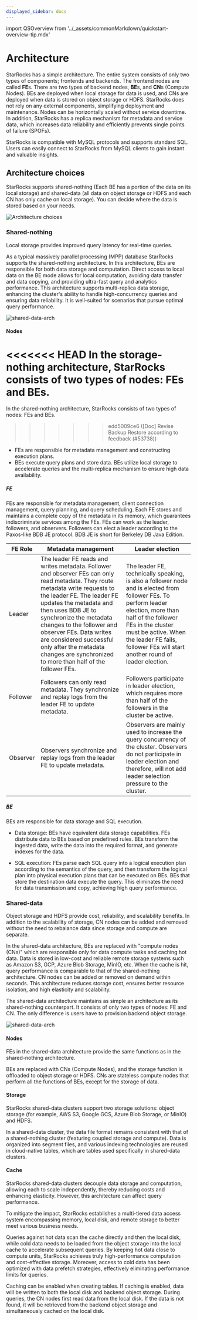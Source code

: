```yaml
---
displayed_sidebar: docs
---
```

import QSOverview from '../_assets/commonMarkdown/quickstart-overview-tip.mdx'

# Architecture

StarRocks has a simple architecture. The entire system consists of only two types of components; frontends and backends. The frontend nodes are called **FE**s. There are two types of backend nodes, **BE**s, and **CN**s (Compute Nodes). BEs are deployed when local storage for data is used, and CNs are deployed when data is stored on object storage or HDFS. StarRocks does not rely on any external components, simplifying deployment and maintenance. Nodes can be horizontally scaled without service downtime. In addition, StarRocks has a replica mechanism for metadata and service data, which increases data reliability and efficiently prevents single points of failure (SPOFs).

StarRocks is compatible with MySQL protocols and supports standard SQL. Users can easily connect to StarRocks from MySQL clients to gain instant and valuable insights.

## Architecture choices

StarRocks supports shared-nothing (Each BE has a portion of the data on its local storage) and shared-data (all data on object storage or HDFS and each CN has only cache on local storage). You can decide where the data is stored based on your needs. 

![Architecture choices](../_assets/architecture_choices.png)

### Shared-nothing

Local storage provides improved query latency for real-time queries.

As a typical massively parallel processing (MPP) database StarRocks supports the shared-nothing architecture. In this architecture, BEs are responsible for both data storage and computation. Direct access to local data on the BE mode allows for local computation, avoiding data transfer and data copying, and providing ultra-fast query and analytics performance. This architecture supports multi-replica data storage, enhancing the cluster's ability to handle high-concurrency queries and ensuring data reliability. It is well-suited for scenarios that pursue optimal query performance.

![shared-data-arch](../_assets/shared-nothing.png)

#### Nodes

<<<<<<< HEAD
In the storage-nothing architecture, StarRocks consists of two types of nodes: FEs and BEs.
=======
In the shared-nothing architecture, StarRocks consists of two types of nodes: FEs and BEs.
>>>>>>> edd5009ce6 ([Doc] Revise Backup Restore according to feedback (#53738))

- FEs are responsible for metadata management and constructing execution plans.
- BEs execute query plans and store data. BEs utilize local storage to accelerate queries and the multi-replica mechanism to ensure high data availability.

##### FE

FEs are responsible for metadata management, client connection management, query planning, and query scheduling. Each FE stores and maintains a complete copy of the metadata in its memory, which guarantees indiscriminate services among the FEs. FEs can work as the leader, followers, and observers. Followers can elect a leader according to the Paxos-like BDB JE protocol. BDB JE is short for Berkeley DB Java Edition.

| **FE Role** | **Metadata management** | **Leader election**                |
| ----------- | ----------------------- | ---------------------------------- |
| Leader      | The leader FE reads and writes metadata. Follower and observer FEs can only read metadata. They route metadata write requests to the leader FE. The leader FE updates the metadata and then uses BDB JE to synchronize the metadata changes to the follower and observer FEs. Data writes are considered successful only after the metadata changes are synchronized to more than half of the follower FEs. | The leader FE, technically speaking, is also a follower node and is elected from follower FEs. To perform leader election, more than half of the follower FEs in the cluster must be active. When the leader FE fails, follower FEs will start another round of leader election. |
| Follower    | Followers can only read metadata. They synchronize and replay logs from the leader FE to update metadata. | Followers participate in leader election, which requires more than half of the followers in the cluster be active. |
| Observer   | Observers synchronize and replay logs from the leader FE to update metadata.     | Observers are mainly used to increase the query concurrency of the cluster. Observers do not participate in leader election and therefore, will not add leader selection pressure to the cluster.|

##### BE

BEs are responsible for data storage and SQL execution.

- Data storage: BEs have equivalent data storage capabilities. FEs distribute data to BEs based on predefined rules. BEs transform the ingested data, write the data into the required format, and generate indexes for the data.

- SQL execution: FEs parse each SQL query into a logical execution plan according to the semantics of the query, and then transform the logical plan into physical execution plans that can be executed on BEs. BEs that store the destination data execute the query. This eliminates the need for data transmission and copy, achieving high query performance.

### Shared-data

Object storage and HDFS provide cost, reliability, and scalability benefits. In addition to the scalability of storage, CN nodes can be added and removed without the need to rebalance data since storage and compute are separate. 

In the shared-data architecture, BEs are replaced with "compute nodes (CNs)" which are responsible only for data compute tasks and caching hot data. Data is stored in low-cost and reliable remote storage systems such as Amazon S3, GCP, Azure Blob Storage, MinIO, etc. When the cache is hit, query performance is comparable to that of the shared-nothing architecture. CN nodes can be added or removed on demand within seconds. This architecture reduces storage cost, ensures better resource isolation, and high elasticity and scalability.

The shared-data architecture maintains as simple an architecture as its shared-nothing counterpart. It consists of only two types of nodes: FE and CN. The only difference is users have to provision backend object storage.

![shared-data-arch](../_assets/shared-data.png)

#### Nodes

FEs in the shared-data architecture provide the same functions as in the shared-nothing architecture.

BEs are replaced with CNs (Compute Nodes), and the storage function is offloaded to object storage or HDFS. CNs are stateless compute nodes that perform all the functions of BEs, except for the storage of data.

#### Storage

StarRocks shared-data clusters support two storage solutions: object storage (for example, AWS S3, Google GCS, Azure Blob Storage, or MinIO) and HDFS.

In a shared-data cluster, the data file format remains consistent with that of a shared-nothing cluster (featuring coupled storage and compute). Data is organized into segment files, and various indexing technologies are reused in cloud-native tables, which are tables used specifically in shared-data clusters.

#### Cache

StarRocks shared-data clusters decouple data storage and computation, allowing each to scale independently, thereby reducing costs and enhancing elasticity. However, this architecture can affect query performance.

To mitigate the impact, StarRocks establishes a multi-tiered data access system encompassing memory, local disk, and remote storage to better meet various business needs.

Queries against hot data scan the cache directly and then the local disk, while cold data needs to be loaded from the object storage into the local cache to accelerate subsequent queries. By keeping hot data close to compute units, StarRocks achieves truly high-performance computation and cost-effective storage. Moreover, access to cold data has been optimized with data prefetch strategies, effectively eliminating performance limits for queries.

Caching can be enabled when creating tables. If caching is enabled, data will be written to both the local disk and backend object storage. During queries, the CN nodes first read data from the local disk. If the data is not found, it will be retrieved from the backend object storage and simultaneously cached on the local disk.

<QSOverview />
